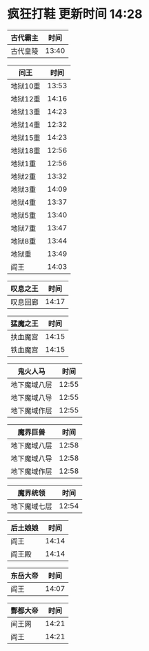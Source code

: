 # 疯狂打鞋 更新时间 14:28

| 古代霸主   | 时间    |
|--------|-------|
| 古代皇陵 | 13:40 |

| 间王   | 时间    |
|--------|-------|
| 地狱10重 | 13:53 |
| 地狱12重 | 14:16 |
| 地狱13重 | 14:23 |
| 地狱14重 | 12:32 |
| 地狱15重 | 14:23 |
| 地狱18重 | 12:56 |
| 地狱1重 | 12:56 |
| 地狱2重 | 13:32 |
| 地狱3重 | 14:09 |
| 地狱4重 | 13:37 |
| 地狱5重 | 13:40 |
| 地狱7重 | 13:47 |
| 地狱8重 | 13:44 |
| 地狱重 | 13:49 |
| 阎王 | 14:03 |

| 叹息之王   | 时间    |
|--------|-------|
| 叹息回廊 | 14:17 |

| 猛魔之王   | 时间    |
|--------|-------|
| 扶血魔宫 | 14:15 |
| 铁血魔宫 | 14:15 |

| 鬼火人马   | 时间    |
|--------|-------|
| 地下魔域八层 | 12:55 |
| 地下魔域八导 | 12:55 |
| 地下魔域作层 | 12:55 |

| 魔界巨兽   | 时间    |
|--------|-------|
| 地下魔域八层 | 12:58 |
| 地下魔域八导 | 12:58 |
| 地下魔域作层 | 12:58 |

| 魔界统领   | 时间    |
|--------|-------|
| 地下魔域七层 | 12:54 |

| 后土娘娘   | 时间    |
|--------|-------|
| 阎王 | 14:14 |
| 阎王殿 | 14:14 |

| 东岳大帝   | 时间    |
|--------|-------|
| 阎王 | 14:07 |

| 酆都大帝   | 时间    |
|--------|-------|
| 间王网 | 14:21 |
| 阎王 | 14:21 |